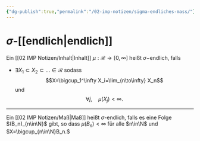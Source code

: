 ```yaml
---
{"dg-publish":true,"permalink":"/02-imp-notizen/sigma-endliches-mass/"}
---
```


# $\sigma$-[[endlich\|endlich]]
Ein [[02 IMP Notizen/Inhalt\|Inhalt]] $\mu:\mathcal{R}\to[0,\infty]$ heißt $\sigma-$endlich, falls
- $\exists X_1\subset X_2\subset ...\in\mathcal{R}$ sodass $$X=\bigcup_1^\infty X_i=\lim_{n\to\infty} X_n$$ und $$\forall j,\quad\mu(X_j)<\infty.$$
___
Ein [[02 IMP Notizen/Maß\|Maß]] heißt $\sigma$-endlich, falls es eine Folge $(B_n)_{n\in\N}$ gibt, so dass $\mu(B_n)<\infty$ für alle $n\in\N$ und $X=\bigcup_{n\in\N}B_n.$
